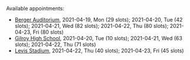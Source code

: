 Available appointments:

* [Berger Auditorium](https://schedulecare.sccgov.org/mychartprd/SignupAndSchedule/EmbeddedSchedule?id=132694&vt=1277&dept=101064003), 2021-04-19, Mon (29 slots); 2021-04-20, Tue (42 slots); 2021-04-21, Wed (82 slots); 2021-04-22, Thu (80 slots); 2021-04-23, Fri (80 slots)
* [Gilroy High School](https://schedulecare.sccgov.org/mychartprd/SignupAndSchedule/EmbeddedSchedule?id=132980&vt=1277&dept=101064008), 2021-04-20, Tue (10 slots); 2021-04-21, Wed (63 slots); 2021-04-22, Thu (71 slots)
* [Levis Stadium](https://schedulecare.sccgov.org/mychartprd/SignupAndSchedule/EmbeddedSchedule?id=132723&vt=1277&dept=101064004), 2021-04-22, Thu (40 slots); 2021-04-23, Fri (45 slots)
